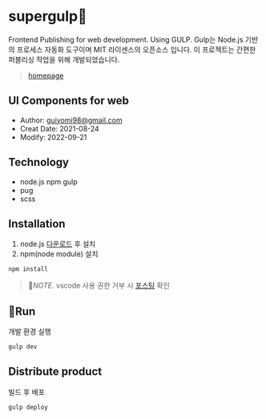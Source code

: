 # supergulp:dolphin:
Frontend Publishing for web development. Using GULP.
Gulp는 Node.js 기반의 프로세스 자동화 도구이며 MIT 라이센스의 오픈소스 입니다.
이 프로젝트는 간편한 퍼블리싱 작업을 위해 개발되었습니다.
> <a href='https://guiyomi98.github.io/supergulp/'>homepage</a>

## UI Components for web
- Author: guiyomi98@gmail.com
- Creat Date: 2021-08-24
- Modify: 2022-09-21

## Technology
- node.js npm gulp
- pug
- scss
<!-- - gsap(GreenSock Animation Platform) <a href="https://github.com/greensock/GSAP" title="GSAP 깃허브" target="_black">깃허브 참고</a> -->

## Installation
1. node.js <a href="https://nodejs.org/ko/download" title="노드 js 다운로드 페이지" target="_black">다운로드</a> 후 설치
2. npm(node module) 설치
``` js
npm install
```
> :blossom:*NOTE.* vscode 사용 권한 거부 시 <a href="https://dog-developers.tistory.com/183" title="윈도우 보안 오류시 해결방법" target="_black">포스팅</a> 확인

## :rocket:Run
개발 환경 실행
``` js
gulp dev
```
## Distribute product
빌드 후 배포
``` js
gulp deploy
```